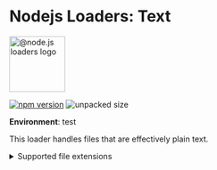 # Nodejs Loaders: Text

<img src="https://raw.githubusercontent.com/nodejs-loaders/nodejs-loaders/refs/heads/main/logo.svg" height="100" width="100" alt="@node.js loaders logo" />

[![npm version](https://img.shields.io/npm/v/@nodejs-loaders/text.svg)](https://www.npmjs.com/package/@nodejs-loaders/text)
![unpacked size](https://img.shields.io/npm/unpacked-size/@nodejs-loaders/text)

**Environment**: test

This loader handles files that are effectively plain text.

<details>
<summary>Supported file extensions</summary>

* `.graphql`
* `.gql`
* `.md`
* `.txt`
</details>

